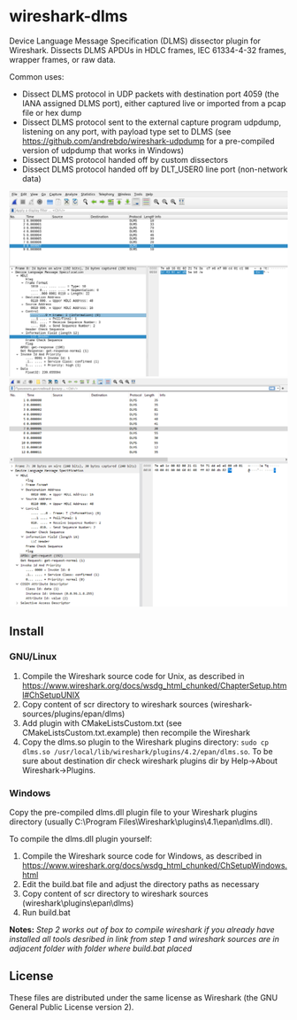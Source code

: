 # wireshark-dlms

Device Language Message Specification (DLMS) dissector plugin for Wireshark.
Dissects DLMS APDUs in HDLC frames, IEC 61334-4-32 frames, wrapper frames, or raw data.

Common uses:
- Dissect DLMS protocol in UDP packets with destination port 4059 (the IANA assigned DLMS port), either captured live or imported from a pcap file or hex dump
- Dissect DLMS protocol sent to the external capture program udpdump, listening on any port, with payload type set to DLMS (see https://github.com/andrebdo/wireshark-udpdump for a pre-compiled version of udpdump that works in Windows)
- Dissect DLMS protocol handed off by custom dissectors
- Dissect DLMS protocol handed off by DLT_USER0 line port (non-network data)

![Screenshot_udp](screenshot.png)
![Screenshot_serial](screenshot2.png)

## Install

### GNU/Linux

1. Compile the Wireshark source code for Unix, as described in https://www.wireshark.org/docs/wsdg_html_chunked/ChapterSetup.html#ChSetupUNIX
2. Copy content of scr directory to wireshark sources (wireshark-sources/plugins/epan/dlms)
4. Add plugin with CMakeListsCustom.txt (see CMakeListsCustom.txt.example) then recompile the Wireshark
3. Copy the dlms.so plugin to the Wireshark plugins directory: `sudo cp dlms.so /usr/local/lib/wireshark/plugins/4.2/epan/dlms.so`. To be sure about destination dir check wireshark plugins dir by Help->About Wireshark->Plugins.

### Windows

Copy the pre-compiled dlms.dll plugin file to your Wireshark plugins directory (usually C:\Program Files\Wireshark\plugins\4.1\epan\dlms.dll).

To compile the dlms.dll plugin yourself:
1. Compile the Wireshark source code for Windows, as described in https://www.wireshark.org/docs/wsdg_html_chunked/ChSetupWindows.html
2. Edit the build.bat file and adjust the directory paths as necessary
3. Copy content of scr directory to wireshark sources (wireshark\plugins\epan\dlms)
4. Run build.bat

**Notes:**
*Step 2 works out of box to compile wireshark if you already have installed all tools desribed in link from step 1 and wireshark sources are in adjacent folder with folder where build.bat placed*

## License

These files are distributed under the same license as Wireshark (the GNU General Public License version 2).
